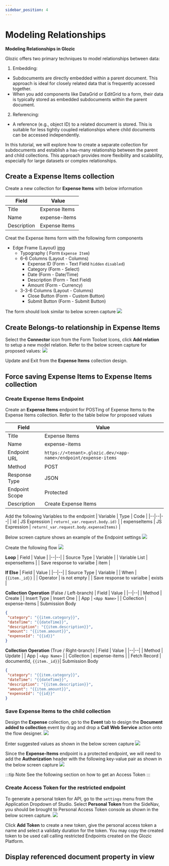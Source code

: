 ```yaml
---
sidebar_position: 4
---
```


# Modeling Relationships

**Modeling Relationships in Glozic**

Glozic offers two primary techniques to model relationships between data:

1. Embedding:

- Subdocuments are directly embedded within a parent document. This approach is ideal for closely related data that is frequently accessed together.
- When you add components like DataGrid or EditGrid to a form, their data is typically stored as embedded subdocuments within the parent document.

2. Referencing:

- A reference (e.g., object ID) to a related document is stored. This is suitable for less tightly coupled relationships where child documents can be accessed independently.

In this tutorial, we will explore how to create a separate collection for subdocuments and establish a has-many relationship between the parent and child collections. This approach provides more flexibility and scalability, especially for large datasets or complex relationships.

## Create a Expense Items collection

Create a new collection for **Expense Items** with below information

| Field | Value |
|--|--|
| Title | Expense Items |
| Name | expense-items |
| Description | Expense Items |

Creat the Expense Items form with the following form components

- Edge Frame (Layout) [img](./img/3-model-expense-edgeframe.png)
  - Typography ( Form `Expense Item`)
  - 6-6 Columns (Layout - Columns)
    - Expense ID (Form - Text Field `hidden` `disabled`)
    - Category (Form - Select)
    - Date (Form - Date/Time)
    - Description (Form - Text Field)
    - Amount (Form - Currency)
  - 3-3-6 Columns (Layout - Columns)
    - Close Button (Form - Custom Button)
    - Submit Button (Form - Submit Button)

The form should look similar to below screen capture
![](./img/3-model-expense-form.png)

## Create Belongs-to relationship in Expense Items

Select the **Connector** icon from the Form Toolset Icons, click **Add relation** to setup a new model relation. Refer to the below screen capture for proposed values:
![](./img/3-model-relation-add.png)

Update and Exit from the **Expense Items** collection design.

## Force saving Expense Items to Expense Items collection

### Create Expense Items Endpoint
Create an **Expense Items** endpoint for POSTing of Expense Items to the Expense Items collection. Refer to the table below for proposed values

| Field | Value |
|--|--|
| Title | Expense Items |
| Name | expense-items |
| Endpoint URL | `https://<tenant>.glozic.dev/<app-name>/endpoint/expense-items` |
| Method | POST |
| Response Type | JSON |
| Endpoint Scope | Protected |
| Description | Create Expense Items |

Add the following Variables to the endpoint
| Variable | Type | Code |
|--|--|--|
| id | JS Expression | `return(_var.request.body.id)` |
| expenseItems | JS Expression | `return(_var.request.body.expenseItems)` |

Below screen capture shows an example of the Endpoint settings
![](./img/3-endpoint-expense-items.png)

Create the following flow
![](./img/3-model-endpoint-flow.png)

**Loop**
| Field | Value |
|--|--|
| Source Type | Variable |
| Variable List | expenseItems |
| Save response to varialbe | item |

**If Else**
| Field | Value |
|--|--|
| Source Type | Variable |
| When | `{{item._id}}` |
| Operator | is not empty |
| Save response to varialbe | exists |

**Collection Operation** (False / Left-branch)
| Field | Value |
|--|--|
| Method | Create |
| Insert Type | Insert One |
| App | `<App Name>` |
| Collection | expense-items |
 Submission Body
 ```JSON
{
  "category": "{{item.category}}",
  "dateTime": "{{dateTime}}",
  "description": "{{item.description}}",
  "amount": "{{item.amount}}",
  "expenseId": "{{id}}"
}
```

**Collection Operation** (True / Right-branch)
| Field | Value |
|--|--|
| Method | Update |
| App | `<App Name>` |
| Collection | expense-items |
| Fetch Record | documentId, `{{item._id}}`|
 Submission Body
 ```JSON
{
  "category": "{{item.category}}",
  "dateTime": "{{dateTime}}",
  "description": "{{item.description}}",
  "amount": "{{item.amount}}",
  "expenseId": "{{id}}"
}
```


### Save Expense Items to the child collection
Design the **Expense** collection, go to the **Event** tab to design the **Document added to collection** event by drag and drop a **Call Web Service** action onto the flow designer.
![](./img/3-expense-event-design-1.png)

Enter suggested values as shown in the below screen capture
![](./img/3-expense-event-design-2.png)

Since the **Expense-Items** endpoint is a protected endpoint, we will need to add the **Authorization** header with the following key-value pair as shown in the below screen capture
![](./img/3-expense-event-design-3.png)

:::tip Note
See the following section on how to get an Access Token
:::

### Create Access Token for the restricted endpoint

To generate a personal token for API, go to the `settings` menu from the Application Dropdown of Studio. Select **Personal Token** from the SideNav, you should be brought to Personal Access Token console as shown in the below screen capture.
![](./img/3-personal-token.png)

Click **Add Token** to create a new token, give the personal access token a name and select a validaty duration for the token. You may copy the created token to be used call calling restricted Endpoints created on the Glozic Platform.

## Display referenced document property in view